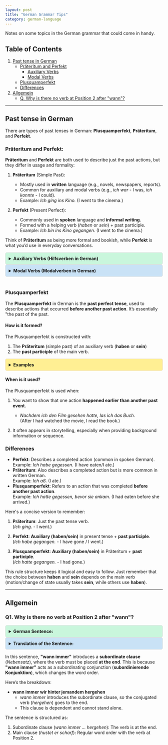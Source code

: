 ```yaml
---
layout: post
title: "German Grammar Tips"
category: german-language
---
```


Notes on some topics in the German grammar that could come in handy.

## Table of Contents
1. [Past tense in German](#past-tense-in-german)
    - [Präteritum and Perfekt](#präteritum-and-perfekt)
        - [Auxiliary Verbs](#auxiliary-verbs-hilfsverben-in-german)
        - [Modal Verbs](#modal-verbs-modalverben-in-german)
    - [Plusquamperfekt](#plusquamperfekt)
    - [Differences](#differences)
2. [Allgemein](#allgemein)
    - [Q. Why is there no verb at Position 2 after "wann"?](#q-why-is-there-no-verb-at-position-2-after-wann)
    
---

## **Past tense in German**
There are types of past tenses in German: **Plusquamperfekt**, **Präteritum**, and **Perfekt**.

### Präteritum and Perfekt:
**Präteritum** and **Perfekt** are both used to describe just the past actions, but they differ in usage and formality:
1. **Präteritum** (Simple Past):
   - Mostly used in **written** language (e.g., novels, newspapers, reports).
   - Common for auxiliary and modal verbs (e.g., *ich war* - I was, *ich konnte* - I could).
   - Example: *Ich ging ins Kino.* (I went to the cinema.)

2. **Perfekt** (Present Perfect):
   - Commonly used in **spoken** language and **informal writing**.
   - Formed with a helping verb (*haben* or *sein*) + past participle.
   - Example: *Ich bin ins Kino gegangen.* (I went to the cinema.)

Think of **Präteritum** as being more formal and bookish, while **Perfekt** is what you’d use in everyday conversations.

<!-- color can also be rgba format -> background-color: rgba(220, 201, 246, 0.8); -->
<details style="background-color: #c9f6dc; padding: 10px; border-radius: 5px; border: 1px solid #ddd;">
  <summary style="cursor: pointer; font-weight: bold;">Auxiliary Verbs (Hilfsverben in German)</summary>

  <p><strong>Definition:</strong> Auxiliary verbs are “helping verbs” used to form tenses, moods, or voices in combination with other verbs.</p>

  <p><strong>In German:</strong> The three main auxiliary verbs are:</p>
  <ul>
    <li><em>sein</em> (to be)</li>
    <li><em>haben</em> (to have)</li>
    <li><em>werden</em> (to become)</li>
  </ul>

  <p><strong>Usage:</strong></p>
  <ul>
    <li><strong>Tenses:</strong> Ich habe gegessen. (I have eaten.)</li>
    <li><strong>Passive voice:</strong> Das Auto wird repariert. (The car is being repaired.)</li>
    <li><strong>Future tense:</strong> Ich werde es machen. (I will do it.)</li>
  </ul>

</details>

<details style="background-color: #c9e2f6; padding: 10px; border-radius: 5px; border: 1px solid #ddd;">
  <summary style="cursor: pointer; font-weight: bold;">Modal Verbs (Modalverben in German)</summary>

  <p><strong>Definition:</strong> Modal verbs express necessity, possibility, ability, permission, or obligation. They modify the meaning of the main verb.</p>

  <p><strong>In German:</strong> The six modal verbs are:</p>
  <ul>
    <li><em>können</em> (can, to be able to)</li>
    <li><em>müssen</em> (must, to have to)</li>
    <li><em>dürfen</em> (may, to be allowed to)</li>
    <li><em>sollen</em> (should, to be supposed to)</li>
    <li><em>wollen</em> (to want to)</li>
    <li><em>mögen</em> (to like to)</li>
  </ul>

  <p><strong>Usage:</strong></p>
  <ul>
    <li><strong>Express ability:</strong> *Ich kann schwimmen.* (I can swim.)</li>
    <li><strong>Express necessity:</strong> *Ich muss lernen.* (I have to study.)</li>
    <li><strong>Express permission:</strong> *Darf ich gehen?* (May I leave?)</li>
  </ul>

</details>
<br>

### Plusquamperfekt
The **Plusquamperfekt** in German is the **past perfect tense**, used to describe actions that occurred **before another past action**. It’s essentially "the past of the past.
#### How is it formed?
The Plusquamperfekt is constructed with:
1. The **Präteritum** (simple past) of an auxiliary verb (**haben** or **sein**)   
2. The **past participle** of the main verb.

<details style="background-color: rgba(255, 235, 120, 0.8); padding: 10px; border-radius: 5px; border: 1px solid rgba(220, 201, 246, 0.5);">
  <summary style="cursor: pointer; font-weight: bold;">Examples</summary>

  <p><strong>Example 1:</strong></p>
  <ul>
    <li><em>Ich hatte gegessen, bevor sie kam.</em></li>
      - (I had eaten before she came.)
  </ul>
  <p><strong>Explanation:</strong> <em>hatte</em> (Präteritum of <em>haben</em>) + <em>gegessen</em> (past participle of <em>essen</em>)</p>

  <p><strong>Example 2:</strong></p>
  <ul>
    <li><em>Er war gegangen, bevor es dunkel wurde.</em></li>
      - (He had left before it got dark.)
  </ul>
  <p><strong>Explanation:</strong> <em>war</em> (Präteritum of <em>sein</em>) + <em>gegangen</em> (past participle of <em>gehen</em>)</p>
</details>

#### When is it used?
The Plusquamperfekt is used when:
1. You want to show that one action **happened earlier than another past event**.
   - *Nachdem ich den Film gesehen hatte, las ich das Buch.*  
     (After I had watched the movie, I read the book.)

2. It often appears in storytelling, especially when providing background information or sequence.

### **Differences**
- **Perfekt**: Describes a completed action (common in spoken German).  
  Example: *Ich habe gegessen.* (I have eaten/I ate.)
- **Präteritum**: Also describes a completed action but is more common in written German.  
  Example: *Ich aß.* (I ate.)
- **Plusquamperfekt**: Refers to an action that was completed **before another past action**.  
  Example: *Ich hatte gegessen, bevor sie ankam.* (I had eaten before she arrived.)

Here's a concise version to remember:

1. **Präteritum**: Just the past tense verb.  
   (*Ich ging.* - I went.)

2. **Perfekt**: **Auxiliary (haben/sein)** in present tense + **past participle**.  
   (*Ich habe gegangen.* - I have gone / I went.)

3. **Plusquamperfekt**: **Auxiliary (haben/sein)** in Präteritum + **past participle**.  
   (*Ich hatte gegangen.* - I had gone.)

This rule structure keeps it logical and easy to follow. Just remember that the choice between **haben** and **sein** depends on the main verb (motion/change of state usually takes **sein**, while others use **haben**).

---
## **Allgemein**

### Q1. Why is there no verb at Position 2 after "wann"?

<details style="background-color: #c9f6dc; padding: 10px; border-radius: 5px; border: 1px solid #ddd;">
  <summary style="cursor: pointer; font-weight: bold;">German Sentence:</summary>
    <p>Wann immer wir hinter jemandem hergehen, der auf der Straße raucht, hustet er scharf, und dann stell ich mir vor, wie seine Stimmbänder gegeneinander scheuern, feucht und rosa wie Hühnerfleisch.</p>
</details>
<details style="background-color: #c9e2f6; padding: 10px; border-radius: 5px; border: 1px solid #ddd;">
  <summary style="cursor: pointer; font-weight: bold;">Translation of the Sentence:</summary>
    <p>Whenever we walk behind someone who is smoking on the street, he coughs sharply, and then I imagine how his vocal cords rub against each other, moist and pink like chicken meat.</p>
</details>

In this sentence, **"wann immer"** introduces a **subordinate clause** (*Nebensatz*), where the verb must be placed **at the end**. This is because **"wann immer"** acts as a subordinating conjunction (**subordinierende Konjunktion**), which changes the word order.

Here’s the breakdown:
- **wann immer wir hinter jemandem hergehen**  
  - *wann immer* introduces the subordinate clause, so the conjugated verb (*hergehen*) goes to the end.
  - This clause is dependent and cannot stand alone.

The sentence is structured as:
1. Subordinate clause (*wann immer ... hergehen*): The verb is at the end.  
2. Main clause (*hustet er scharf*): Regular word order with the verb at Position 2.

